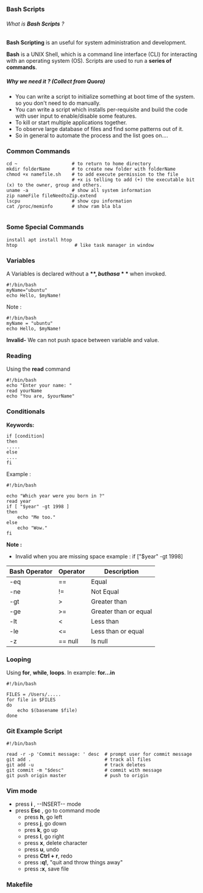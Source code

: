 ### Bash Scripts

###### What is **Bash Scripts** ?
**Bash Scripting** is an useful for system administration and development.

**Bash** is a UNIX Shell, which is a command line interface (CLI) for interacting with an operating system (OS). Scripts are used to run a **series of commands**.

##### Why we need it ? (Collect from Quora)
* You can write a script to initialize something at boot time of the system. so you don't need to do manually.
* You can write a script which installs per-requisite and build the code with user input to enable/disable some features.
* To kill or start multiple applications together.
* To observe large database of files and find some patterns out of it.
* So in general to automate the process and the list goes on....

### Common Commands
```console
cd ~                    # to return to home directory
mkdir folderName        # to create new folder with folderName
chmod +x namefile.sh    # to add execute permission to the file
                        # +x is telling to add (+) the executable bit (x) to the owner, group and others.
uname -a                # show all system information
zip nameFile fileNeedtoZip.extend
lscpu                   # show cpu information
cat /proc/meminfo       # show ram bla bla


```

### Some Special Commands
```console
install apt install htop
htop                     # like task manager in window
```

### Variables
A Variables is declared without a **$**, but has a **$** when invoked.
```console
#!/bin/bash
myName="ubuntu"
echo Hello, $myName!
```
Note :
```cosole
#!/bin/bash
myName = "ubuntu"
echo Hello, $myName!
```
**Invalid-** We can not push space between variable and value.

### Reading
Using the **read** command

```console
#!/bin/bash
echo "Enter your name: "
read yourName
echo "You are, $yourName"
```

### Conditionals
**Keywords:**
```console
if [condition]
then
.....
else
....
fi
```
Example :
```console
#!/bin/bash

echo "Which year were you born in ?"
read year
if [ "$year" -gt 1998 ]
then
    echo "Me too."
else
    echo "Wow."
fi
```
**Note :**
 * Invalid when you are missing space example : if ["$year" -gt 1998]
 
| **Bash Operator** | **Operator** | **Description**             |  
|-------------------|------------- | ----------------------------|
| -eq               |       ==     | Equal                       |
| -ne               |       !=     | Not Equal                   |
| -gt               |       >      | Greater than                |
| -ge               |       >=     | Greater than or equal       |
| -lt               |       <      | Less than                   |
| -le               |       <=     | Less than or equal          |
| -z                |       == null| Is null                     |

### Looping
Using **for**, **while**, **loops**. In example: **for...in**
```console
#!/bin/bash

FILES = /Users/.....
for file in $FILES
do
    echo $(basename $file)
done
```

### Git Example Script
```console
#!/bin/bash

read -r -p 'Commit message: ' desc  # prompt user for commit message
git add .                           # track all files
git add -u                          # track deletes
git commit -m "$desc"               # commit with message
git push origin master              # push to origin

```

### Vim mode
* press **i** ,  --INSERT-- mode
* press **Esc** , go to command mode
    * press **h**, go left
    * press **j**, go down
    * pres **k**, go up
    * press **l**, go right
    * press **x**, delete character
    * press **u**, undo
    * press **Ctrl + r**, redo
    * press **:q!**, "quit and throw things away"
    * press **:x**, save file



### Makefile

